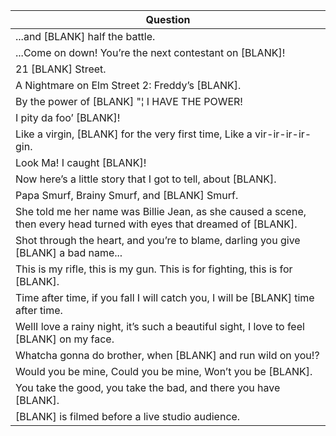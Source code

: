 Question |
--- |
...and [BLANK] half the battle. |
...Come on down! You&rsquo;re the next contestant on [BLANK]! |
21 [BLANK] Street. |
A Nightmare on Elm Street 2: Freddy&rsquo;s [BLANK]. |
By the power of [BLANK] "&brvbar; I HAVE THE POWER! |
I pity da foo&rsquo; [BLANK]! |
Like a virgin, [BLANK] for the very first time, Like a vir-ir-ir-ir-gin. |
Look Ma! I caught [BLANK]! |
Now here&rsquo;s a little story that I got to tell, about [BLANK]. |
Papa Smurf, Brainy Smurf,  and [BLANK] Smurf. |
She told me her name was Billie Jean, as she caused a scene, then every head turned with eyes that dreamed of [BLANK]. |
Shot through the heart, and you&rsquo;re to blame, darling you give [BLANK] a bad name... |
This is my rifle, this is my gun. This is for fighting, this is for [BLANK]. |
Time after time, if you fall I will catch you, I will be [BLANK] time after time. |
WellI love a rainy night, it&rsquo;s such a beautiful sight, I love to feel [BLANK] on my face. |
Whatcha gonna do brother, when [BLANK] and run wild on you!? |
Would you be mine, Could you be mine, Won&rsquo;t you be [BLANK]. |
You take the good, you take the bad, and there you have [BLANK]. |
[BLANK] is filmed before a live studio audience. |
